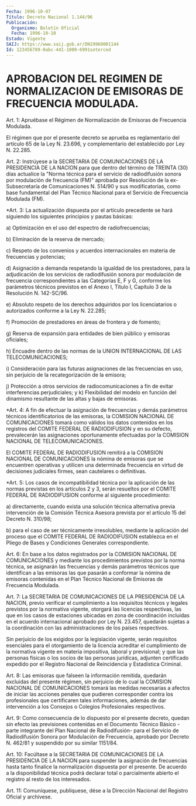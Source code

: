 ```yaml
---
Fecha: 1996-10-07
Título: Decreto Nacional 1.144/96
Publicación:
  Organismo: Boletín Oficial
  Fecha: 1996-10-10
Estado: Vigente
SAIJ: https://www.saij.gob.ar/DN19960001144
Id: 123456789-0abc-441-1000-6991soterced
---
```

# APROBACION DEL REGIMEN DE NORMALIZACION DE EMISORAS DE FRECUENCIA MODULADA.

<a id="1"></a>
Art. 1: Apruébase el Régimen  de  Normalización de Emisoras de Frecuencia Modulada.

El régimen que por el presente decreto se  aprueba es reglamentario del artículo 65 de la Ley N. 23.696, y complementario del establecido por Ley N. 22.285.

<a id="2"></a>
Art.  2: Instrúyese  a  la  SECRETARIA DE COMUNICACIONES  DE  LA PRESIDENCIA DE LA NACION para que  dentro  del  término  de TREINTA (30)   días  actualice  la  "Norma  técnica  para  el  servicio  de radiodifusión  sonora  por  modulación de frecuencia (FM)" aprobada por Resolución de la ex-Subsecretaría de Comunicaciones N. 514/90 y sus modificatorias, como base fundamental del Plan Técnico Nacional para el Servicio de Frecuencia Modulada (FM).

<a id="3"></a>
*Art. 3: La actualización dispuesta por  el  artículo precedente se hará  siguiendo  los  siguientes  principios  y  pautas    básicas:

a)  Optimización  en  el  uso  del  espectro  de  radiofrecuencias;

b) Eliminación de la reserva de mercado;

c) Respeto de los convenios y acuerdos internacionales  en  materia de frecuencias y potencias;

d) Asignación a demanda respetando la igualdad de los prestadores, para la adjudicación de los servicios de radiodifusión sonora por modulación de frecuencia correspondientes a las Categorías E, F y G, conforme los parámetros técnicos previstos en el Anexo I, Título I, Capítulo 3 de la Resolución N. 142-SC/96.

e) Absoluto respeto de los derechos adquiridos por los licenciatarios     o  autorizados  conforme  a  la  Ley  N. 22.285;

f) Promoción de prestadores  en  áreas  de  frontera  y de fomento;

g) Reserva de expansión para entidades de bien público  y  emisoras oficiales;

h)  Encuadre dentro de las normas de la UNION INTERNACIONAL DE  LAS TELECOMUNICACIONES;

i) Consideración  para  las futuras asignaciones de las frecuencias en  uso,  sin  perjuicio de  la  recategorización  de  la  emisora;

j) Protección a  otros  servicios  de  radiocomunicaciones a fin de evitar interferencias perjudiciales; y k) Flexibilidad del modelo en función del  dinamismo  resultante de las altas y bajas de emisoras.

<a id="4"></a>
*Art.  4: A fin de efectuar la asignación de frecuencias  y  demás parámetros  técnicos  identificatorios de las emisoras, la COMISION NACIONAL DE COMUNICACIONES tomará como válidos los datos contenidos en los registros del COMITE FEDERAL DE RADIODIFUSION y en su defecto, prevalecerán las asignaciones oportunamente efectuadas por la COMISION NACIONAL DE TELECOMUNICACIONES.

El COMITE FEDERAL DE RADIODIFUSION remitirá a la COMISION NACIONAL DE COMUNICACIONES la nómina de emisoras que se encuentren operativas y utilicen una determinada frecuencia en virtud de decisiones judiciales firmes, sean cautelares o definitivas.

<a id="5"></a>
*Art. 5: Los casos de incompatibilidad  técnica por la aplicación de las normas previstas en los artículos 2 y 3, serán resueltos por el COMITE FEDERAL DE RADIODIFUSION conforme al siguiente procedimiento:

a) directamente, cuando exista una solución técnica alternativa previa intervención de la Comisión Técnica Asesora prevista por el artículo 15 del Decreto N. 310/98;

b) para  el  caso de ser técnicamente  irresolubles,  mediante la aplicación del  proceso  que  el  COMITE  FEDERAL  DE RADIODIFUSION establezca en el Pliego de Bases y Condiciones Generales correspondiente.

<a id="6"></a>
Art. 6: En base a los datos registrados por la  COMISION  NACIONAL DE  COMUNICACIONES  y mediante los procedimientos previstos por  la norma técnica, se asignarán  las  frecuencias  y  demás  parámetros técnicos que identifican a las emisoras las que pasarán a conformar la  nómina  de  emisoras contenidas en el Plan Técnico Nacional  de Emisoras de Frecuencia Modulada.

<a id="7"></a>
Art. 7: La SECRETARIA  DE  COMUNICACIONES  DE LA PRESIDENCIA DE LA NACION, previo verificar el cumplimiento a los  requisitos técnicos y  legales  previstos  por  la  normativa  vigente,  otorgará   las licencias  respectivas, las que en los casos de estaciones ubicadas en  zona de coordinación  incluidas  en  el  acuerdo  internacional aprobado  por Ley N. 23.457, quedarán sujetas a la coordinación con las administraciones de los países respectivos.

Sin perjuicio de  los  exigidos  por  la legislación vigente, serán requisitos esenciales para el otorgamiento de la licencia acreditar el  cumplimiento  de la normativa vigente  en  materia  impositiva, laboral y previsional;  y  que las personas físicas o los socios de las  personas  jurídicas,  adjunten  certificado  expedido  por  el Registro  Nacional  de  Reincidencia  y  Estadística   Criminal.

<a id="8"></a>
Art. 8: Las emisoras que falseen la información remitida, quedarán excluidas  del  presente régimen,  sin  perjuicio  de  lo  cual  la COMISION NACIONAL DE COMUNICACIONES tomará las medidas necesarias a afectos de iniciar  las  acciones penales que pudieren corresponder contra  los  profesionales que  certificaren  tales  informaciones, además de dar  intervención a los Consejos o Colegios Profesionales respectivos.

<a id="9"></a>
Art. 9: Como consecuencia de lo dispuesto por el presente decreto, quedan  sin efecto  las  previsiones  contenidas  en  el  Documento Técnico Básico -parte integrante del Plan Nacional de Radiodifusión-   para  el  Servicio  de  Radiodifusión  Sonora  por Modulación  de  Frecuencia,    aprobado  por  Decreto  N. 462/81  y suspendido por su similar 1151/84.

<a id="10"></a>
Art.  10:  Facúltase a la SECRETARIA  DE  COMUNICACIONES  DE  LA PRESIDENCIA DE LA NACION para suspender la asignación de frecuencias hasta  tanto finalice la normalización dispuesta por el presente. De acuerdo  a  la  disponibilidad  técnica podrá declarar total o parcialmente abierto el registro al resto de los interesados.

<a id="11"></a>
Art. 11: Comuníquese, publíquese, dése a la Dirección  Nacional del Registro  Oficial y archívese.